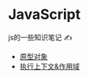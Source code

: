 # JavaScript

js的一些知识笔记 ✍️

+ [原型对象](https://github.com/Singz72/Notes/blob/master/JavaScript/md/%E5%8E%9F%E5%9E%8B%E5%AF%B9%E8%B1%A1.md)
+ [执行上下文&作用域](https://github.com/Singz72/Notes/blob/master/JavaScript/md/%E6%89%A7%E8%A1%8C%E4%B8%8A%E4%B8%8B%E6%96%87%26%E4%BD%9C%E7%94%A8%E5%9F%9F.md)